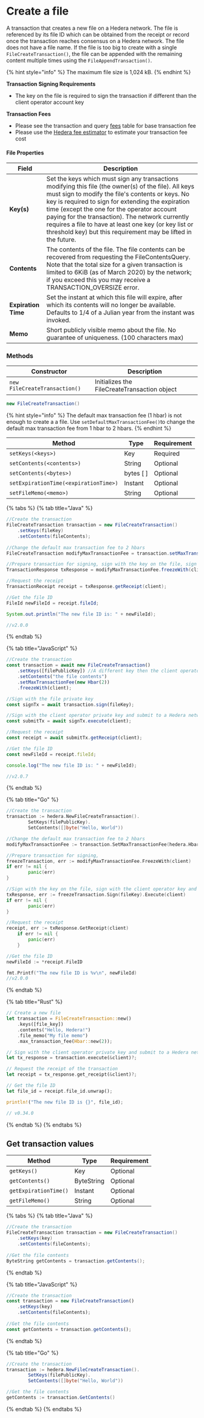 # Create a file

A transaction that creates a new file on a Hedera network. The file is referenced by its file ID which can be obtained from the receipt or record once the transaction reaches consensus on a Hedera network. The file does not have a file name. If the file is too big to create with a single `FileCreateTransaction()`, the file can be appended with the remaining content multiple times using the `FileAppendTransaction()`.

{% hint style="info" %}
The maximum file size is 1,024 kB.
{% endhint %}

**Transaction Signing Requirements**

* The key on the file is required to sign the transaction if different than the client operator account key

**Transaction Fees**

* Please see the transaction and query [fees](../../../networks/mainnet/fees/#transaction-and-query-fees) table for base transaction fee
* Please use the [Hedera fee estimator](https://hedera.com/fees) to estimate your transaction fee cost

#### File Properties

| Field               | Description                                                                                                                                                                                                                                                                                                                                                                                                                                |
| ------------------- | ------------------------------------------------------------------------------------------------------------------------------------------------------------------------------------------------------------------------------------------------------------------------------------------------------------------------------------------------------------------------------------------------------------------------------------------ |
| **Key(s)**          | Set the keys which must sign any transactions modifying this file (the owner(s) of the file). All keys must sign to modify the file's contents or keys. No key is required to sign for extending the expiration time (except the one for the operator account paying for the transaction). The network currently requires a file to have at least one key (or key list or threshold key) but this requirement may be lifted in the future. |
| **Contents**        | The contents of the file. The file contents can be recovered from requesting the FileContentsQuery. Note that the total size for a given transaction is limited to 6KiB (as of March 2020) by the network; if you exceed this you may receive a TRANSACTION\_OVERSIZE error.                                                                                                                                                               |
| **Expiration Time** | Set the instant at which this file will expire, after which its contents will no longer be available. Defaults to 1/4 of a Julian year from the instant was invoked.                                                                                                                                                                                                                                                                       |
| **Memo**            | Short publicly visible memo about the file. No guarantee of uniqueness. (100 characters max)                                                                                                                                                                                                                                                                                                                                               |

### Methods

| Constructor                   | Description                                  |
| ----------------------------- | -------------------------------------------- |
| `new FileCreateTransaction()` | Initializes the FileCreateTransaction object |

```java
new FileCreateTransaction()
```

{% hint style="info" %}
The default max transaction fee (1 hbar) is not enough to create a a file. Use `setDefaultMaxTransactionFee()`to change the default max transaction fee from 1 hbar to 2 hbars.
{% endhint %}

| Method                                | Type       | Requirement |
| ------------------------------------- | ---------- | ----------- |
| `setKeys(<keys>)`                     | Key        | Required    |
| `setContents(<contents>)`             | String     | Optional    |
| `setContents(<bytes>)`                | bytes \[ ] | Optional    |
| `setExpirationTime(<expirationTime>)` | Instant    | Optional    |
| `setFileMemo(<memo>)`                 | String     | Optional    |

{% tabs %}
{% tab title="Java" %}
```java
//Create the transaction
FileCreateTransaction transaction = new FileCreateTransaction()
    .setKeys(fileKey) 
    .setContents(fileContents);
        
//Change the default max transaction fee to 2 hbars
FileCreateTransaction modifyMaxTransactionFee = transaction.setMaxTransactionFee(new Hbar(2)); 

//Prepare transaction for signing, sign with the key on the file, sign with the client operator key and submit to a Hedera network
TransactionResponse txResponse = modifyMaxTransactionFee.freezeWith(client).sign(fileKey).execute(client);

//Request the receipt
TransactionReceipt receipt = txResponse.getReceipt(client);

//Get the file ID
FileId newFileId = receipt.fileId;

System.out.println("The new file ID is: " + newFileId);

//v2.0.0
```
{% endtab %}

{% tab title="JavaScript" %}
```javascript
//Create the transaction
const transaction = await new FileCreateTransaction()
    .setKeys([filePublicKey]) //A different key then the client operator key
    .setContents("the file contents")
    .setMaxTransactionFee(new Hbar(2))
    .freezeWith(client);

//Sign with the file private key
const signTx = await transaction.sign(fileKey);

//Sign with the client operator private key and submit to a Hedera network
const submitTx = await signTx.execute(client);

//Request the receipt
const receipt = await submitTx.getReceipt(client);

//Get the file ID
const newFileId = receipt.fileId;

console.log("The new file ID is: " + newFileId);

//v2.0.7
```
{% endtab %}

{% tab title="Go" %}
```go
//Create the transaction
transaction := hedera.NewFileCreateTransaction().
		SetKeys(filePublicKey).
		SetContents([]byte("Hello, World"))

//Change the default max transaction fee to 2 hbars
modifyMaxTransactionFee := transaction.SetMaxTransactionFee(hedera.HbarFrom(2, hedera.HbarUnits.Hbar))

//Prepare transaction for signing, 
freezeTransaction, err := modifyMaxTransactionFee.FreezeWith(client)
if err != nil {
		panic(err)
}

//Sign with the key on the file, sign with the client operator key and submit to a Hedera network
txResponse, err := freezeTransaction.Sign(fileKey).Execute(client)
if err != nil {
		panic(err)
}

//Request the receipt
receipt, err := txResponse.GetReceipt(client)
	if err != nil {
		panic(err)
	}

//Get the file ID
newFileId := *receipt.FileID

fmt.Printf("The new file ID is %v\n", newFileId)
//v2.0.0
```
{% endtab %}

{% tab title="Rust" %}
```rust
// Create a new file
let transaction = FileCreateTransaction::new()
    .keys([file_key])
    .contents("Hello, Hedera!")
    .file_memo("My file memo")
    .max_transaction_fee(Hbar::new(2));

// Sign with the client operator private key and submit to a Hedera network
let tx_response = transaction.execute(&client)?;

// Request the receipt of the transaction
let receipt = tx_response.get_receipt(&client)?;

// Get the file ID
let file_id = receipt.file_id.unwrap();

println!("The new file ID is {}", file_id);

// v0.34.0
```
{% endtab %}
{% endtabs %}

## Get transaction values

| Method                | Type       | Requirement |
| --------------------- | ---------- | ----------- |
| `getKeys()`           | Key        | Optional    |
| `getContents()`       | ByteString | Optional    |
| `getExpirationTime()` | Instant    | Optional    |
| `getFileMemo()`       | String     | Optional    |

{% tabs %}
{% tab title="Java" %}
```java
//Create the transaction
FileCreateTransaction transaction = new FileCreateTransaction()
    .setKeys(key)
    .setContents(fileContents);
        
//Get the file contents
ByteString getContents = transaction.getContents();
```
{% endtab %}

{% tab title="JavaScript" %}
```javascript
//Create the transaction
const transaction = new FileCreateTransaction()
    .setKeys(key)
    .setContents(fileContents);
        
//Get the file contents
const getContents = transaction.getContents();
```
{% endtab %}

{% tab title="Go" %}
```java
//Create the transaction
transaction := hedera.NewFileCreateTransaction().
		SetKeys(filePublicKey).
		SetContents([]byte("Hello, World"))

//Get the file contents
getContents := transaction.GetContents()
```
{% endtab %}
{% endtabs %}
